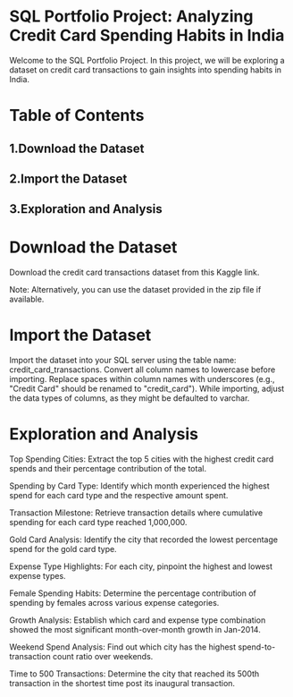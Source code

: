 #  SQL Portfolio Project: Analyzing Credit Card Spending Habits in India

Welcome to the SQL Portfolio Project. In this project, we will be exploring a dataset on credit card transactions to gain insights into spending habits in India.

# Table of Contents

## 1.Download the Dataset
## 2.Import the Dataset
## 3.Exploration and Analysis



# Download the Dataset

Download the credit card transactions dataset from this Kaggle link.

Note: Alternatively, you can use the dataset provided in the zip file if available.

# Import the Dataset

Import the dataset into your SQL server using the table name: credit_card_transactions.
Convert all column names to lowercase before importing.
Replace spaces within column names with underscores (e.g., "Credit Card" should be renamed to "credit_card").
While importing, adjust the data types of columns, as they might be defaulted to varchar.

# Exploration and Analysis

Top Spending Cities: Extract the top 5 cities with the highest credit card spends and their percentage contribution of the total.

Spending by Card Type: Identify which month experienced the highest spend for each card type and the respective amount spent.

Transaction Milestone: Retrieve transaction details where cumulative spending for each card type reached 1,000,000.

Gold Card Analysis: Identify the city that recorded the lowest percentage spend for the gold card type.

Expense Type Highlights: For each city, pinpoint the highest and lowest expense types.

Female Spending Habits: Determine the percentage contribution of spending by females across various expense categories.

Growth Analysis: Establish which card and expense type combination showed the most significant month-over-month growth in Jan-2014.

Weekend Spend Analysis: Find out which city has the highest spend-to-transaction count ratio over weekends.

Time to 500 Transactions: Determine the city that reached its 500th transaction in the shortest time post its inaugural transaction.
